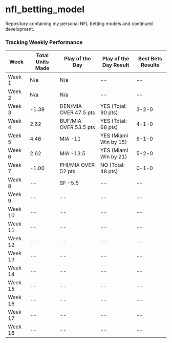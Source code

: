 # nfl_betting_model
Repository containing my personal NFL betting models and continued development.

### Tracking Weekly Performance

| Week    | Total Units Made | Play of the Day       | Play of the Day Result | Best Bets Results |
| ------- | ---------------- | --------------------- | ---------------------- | ----------------- |
| Week 1  | N/a              | N/a                   | --                     | --                |
| Week 2  | N/a              | N/a                   | --                     | --                |
| Week 3  | -1.39            | DEN/MIA OVER 47.5 pts | YES (Total: 90 pts)    | 3-2-0             |
| Week 4  | 2.62             | BUF/MIA OVER 53.5 pts | YES (Total: 68 pts)    | 4-1-0             |
| Week 5  | 4.46             | MIA -11               | YES (Miami Win by 15)  | 6-1-0             |
| Week 6  | 2.62             | MIA -13.5             | YES (Miami Win by 21)  | 5-2-0             |
| Week 7  | -1.00            | PHI/MIA OVER 52 pts   | NO (Total: 48 pts)     | 0-1-0             |
| Week 8  | --               | SF -5.5               | --                     | --                |
| Week 9  | --               | --                    | --                     | --                |
| Week 10 | --               | --                    | --                     | --                |
| Week 11 | --               | --                    | --                     | --                |
| Week 12 | --               | --                    | --                     | --                |
| Week 13 | --               | --                    | --                     | --                |
| Week 14 | --               | --                    | --                     | --                |
| Week 15 | --               | --                    | --                     | --                |
| Week 16 | --               | --                    | --                     | --                |
| Week 17 | --               | --                    | --                     | --                |
| Week 18 | --               | --                    | --                     | --                |
